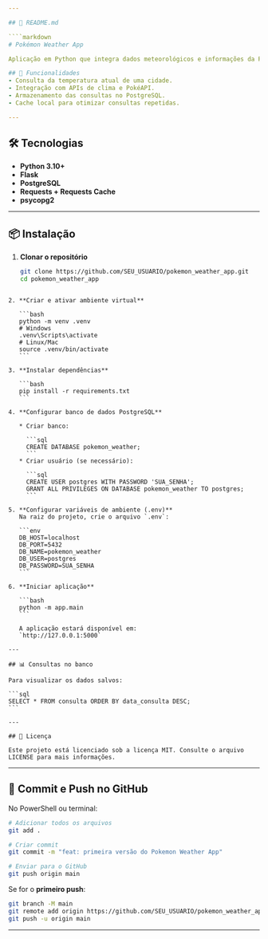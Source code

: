 ```yaml
---

## 📄 README.md

````markdown
# Pokémon Weather App

Aplicação em Python que integra dados meteorológicos e informações da PokéAPI, exibindo temperatura e condições climáticas com interface web (Flask).

## 🚀 Funcionalidades
- Consulta da temperatura atual de uma cidade.
- Integração com APIs de clima e PokéAPI.
- Armazenamento das consultas no PostgreSQL.
- Cache local para otimizar consultas repetidas.

---
```


## 🛠️ Tecnologias
- **Python 3.10+**
- **Flask**
- **PostgreSQL**
- **Requests + Requests Cache**
- **psycopg2**

---

## 📦 Instalação

1. **Clonar o repositório**
   ```bash
   git clone https://github.com/SEU_USUARIO/pokemon_weather_app.git
   cd pokemon_weather_app
````

2. **Criar e ativar ambiente virtual**

   ```bash
   python -m venv .venv
   # Windows
   .venv\Scripts\activate
   # Linux/Mac
   source .venv/bin/activate
   ```

3. **Instalar dependências**

   ```bash
   pip install -r requirements.txt
   ```

4. **Configurar banco de dados PostgreSQL**

   * Criar banco:

     ```sql
     CREATE DATABASE pokemon_weather;
     ```
   * Criar usuário (se necessário):

     ```sql
     CREATE USER postgres WITH PASSWORD 'SUA_SENHA';
     GRANT ALL PRIVILEGES ON DATABASE pokemon_weather TO postgres;
     ```

5. **Configurar variáveis de ambiente (.env)**
   Na raiz do projeto, crie o arquivo `.env`:

   ```env
   DB_HOST=localhost
   DB_PORT=5432
   DB_NAME=pokemon_weather
   DB_USER=postgres
   DB_PASSWORD=SUA_SENHA
   ```

6. **Iniciar aplicação**

   ```bash
   python -m app.main
   ```

   A aplicação estará disponível em:
   `http://127.0.0.1:5000`

---

## 📊 Consultas no banco

Para visualizar os dados salvos:

```sql
SELECT * FROM consulta ORDER BY data_consulta DESC;
```

---

## 📄 Licença

Este projeto está licenciado sob a licença MIT. Consulte o arquivo LICENSE para mais informações.

````

---

## 📌 Commit e Push no GitHub

No PowerShell ou terminal:
```bash
# Adicionar todos os arquivos
git add .

# Criar commit
git commit -m "feat: primeira versão do Pokemon Weather App"

# Enviar para o GitHub
git push origin main
````

Se for o **primeiro push**:

```bash
git branch -M main
git remote add origin https://github.com/SEU_USUARIO/pokemon_weather_app.git
git push -u origin main
```

---
